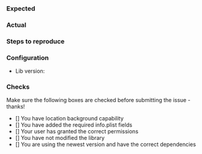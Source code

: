 ### Expected

### Actual 

### Steps to reproduce

### Configuration

- Lib version: 

### Checks

Make sure the following boxes are checked before submitting the issue - thanks!

- [] You have location background capability
- [] You have added the required info.plist fields
- [] Your user has granted the correct permissions
- [] You have not modified the library
- [] You are using the newest version and have the correct dependencies
